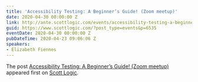 ```yaml
---
title: 'Accessibility Testing: A Beginner’s Guide! (Zoom meetup)'
date: 2020-04-30 00:00:00 Z
link: http://ante.scottlogic.com/events/accessibility-testing-a-beginners-guide-zoom-meetup/
guid: https://www.scottlogic.com/?post_type=events&p=6535
eventDate: 2020-04-30 00:00:00 Z
pubDateTime: 2020-04-23 09:06:06 Z
speakers:
- Elizabeth Fiennes
---
```


<p>The post <a rel="nofollow" href="http://ante.scottlogic.com/events/accessibility-testing-a-beginners-guide-zoom-meetup/">Accessibility Testing: A Beginner&#8217;s Guide! (Zoom meetup)</a> appeared first on <a rel="nofollow" href="http://ante.scottlogic.com">Scott Logic</a>.</p>